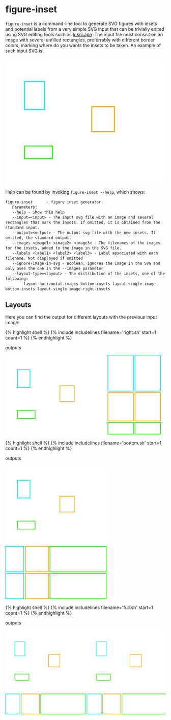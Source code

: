 # figure-inset

`figure-inset` is a command-line tool to generate SVG figures with insets and potential labels from a very simple SVG input that can be trivially edited using SVG editing tools such as [Inkscape](https://inkscape.org). The input file must consist on an image with several unfilled rectangles, preferrably with different border colors, marking where do you wants the insets to be taken. An example of such input SVG is:

![Input](./insets-embedded.svg)

Help can be found by invoking `figure-inset --help`, which shows:

```
figure-inset      - figure inset generator.
   Parameters:
   --help - Show this help
   --input=<input> - The input svg file with an image and several rectangles that mark the insets. If omitted, it is obtained from the standard input.
   --output=<output> - The output svg file with the new insets. If omitted, the standard output.
   --images <image1> <image2> <image3> - The filenames of the images for the insets, added to the image in the SVG file.
   --labels <label1> <label2> <label3> - Label associated with each filename. Not displayed if omitted
   --ignore-image-in-svg - Boolean, ignores the image in the SVG and only uses the one in the --images parameter
   --layout-type=<layout> - The distribution of the insets, one of the following:
        layout-horizontal-images-bottom-insets layout-single-image-bottom-insets layout-single-image-right-insets 
```

## Layouts

Here you can find the output for different layouts with the previous input image:

{% highlight shell %}
{% include includelines filename='right.sh' start=1 count=1 %}
{% endhighlight %}

outputs

![Right](./right.svg)


{% highlight shell %}
{% include includelines filename='bottom.sh' start=1 count=1 %}
{% endhighlight %}

outputs

![Bottom](./bottom.svg)

{% highlight shell %}
{% include includelines filename='full.sh' start=1 count=1 %}
{% endhighlight %}

outputs

![Full](./full.svg)

